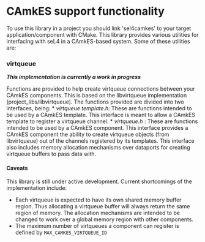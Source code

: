 <!--
     Copyright 2018, Data61, CSIRO (ABN 41 687 119 230)

     SPDX-License-Identifier: CC-BY-SA-4.0
-->

# CAmkES support functionality

To use this library in a project you should link 'sel4camkes' to your target
application/component with CMake. This library provides various utilities for
interfacing with seL4 in a CAmkES-based system. Some of these utilities are:

### virtqueue

**_This implementation is currently a work in progress_**

Functions are provided to help create virtqueue connections between your CAmkES
components. This is based on the libvirtqueue implementation
(project_libs/libvirtqueue). The functions provided are divided into two
interfaces, being:
    * _virtqueue template.h:_ These are functions intended to be used by a
    CAmkES template. This interface is meant to allow a CAmkES template to
    register a virtqueue channel.
    * _virtqueue.h_ : These are functions intended to be used by a CAmkES
    component. This interface provides a CAmkES component the ability to
    create virtqueue objects (from libvirtqueue) out of the channels
    registered by its templates. This interface also includes
    memory allocation mechanisms over dataports for creating virtqueue buffers
    to pass data with.

#### Caveats

This library is still under active development. Current shortcomings of the
implementation include:
* Each virtqueue is expected to have its own shared memory buffer region. Thus
  allocating a virtqueue buffer will always return the same region of memory. The
  allocation mechanisms are intended to be changed to work over a global memory region with
  other components.
* The maximum number of virtqueues a component can register is defined by `MAX_CAMKES_VIRTQUEUE_ID`
